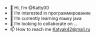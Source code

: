 - 👋 Hi, I’m @Katty00
- 👀 I’m interested in  программирование
- 🌱 I’m currently learning  языку java
- 💞️ I’m looking to collaborate on ...
- 📫 How to reach me  Katyak42@mail.ru
<!---
Katty00/Katty00 is a ✨ special ✨ repository because its `README.md` (this file) appears on your GitHub profile.
You can click the Preview link to take a look at your changes.
--->
